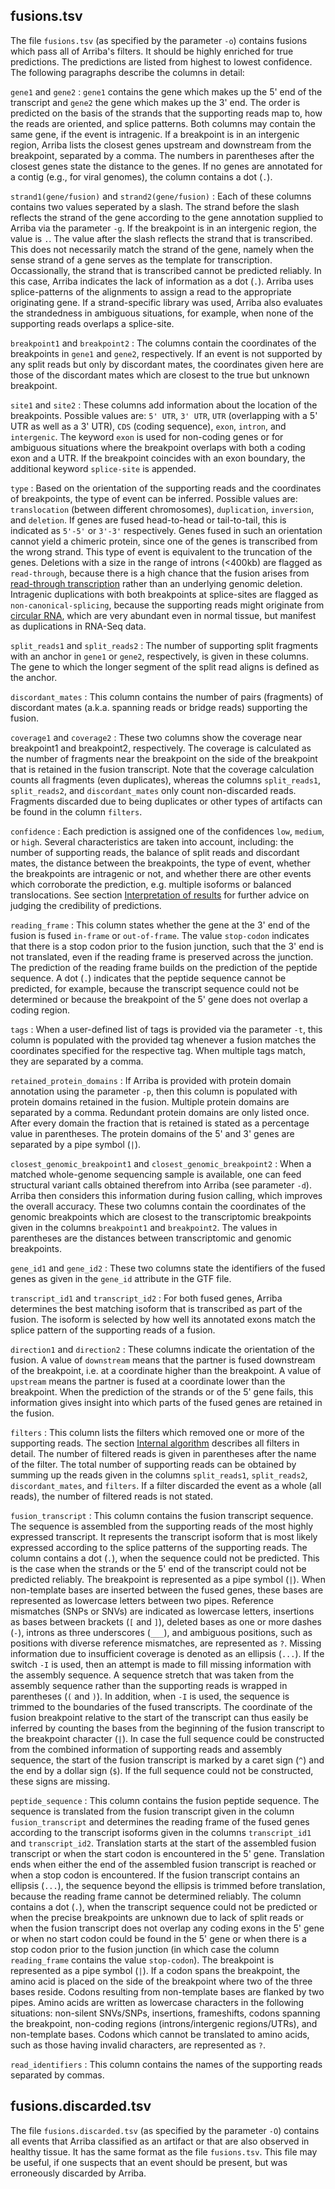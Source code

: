 fusions.tsv
-------------
The file `fusions.tsv` (as specified by the parameter `-o`) contains fusions which pass all of Arriba's filters. It should be highly enriched for true predictions. The predictions are listed from highest to lowest confidence. The following paragraphs describe the columns in detail:

`gene1` and `gene2`
: `gene1` contains the gene which makes up the 5' end of the transcript and `gene2` the gene which makes up the 3' end. The order is predicted on the basis of the strands that the supporting reads map to, how the reads are oriented, and splice patterns. Both columns may contain the same gene, if the event is intragenic. If a breakpoint is in an intergenic region, Arriba lists the closest genes upstream and downstream from the breakpoint, separated by a comma. The numbers in parentheses after the closest genes state the distance to the genes. If no genes are annotated for a contig (e.g., for viral genomes), the column contains a dot (`.`).

`strand1(gene/fusion)` and `strand2(gene/fusion)`
: Each of these columns contains two values seperated by a slash. The strand before the slash reflects the strand of the gene according to the gene annotation supplied to Arriba via the parameter `-g`. If the breakpoint is in an intergenic region, the value is `.`. The value after the slash reflects the strand that is transcribed. This does not necessarily match the strand of the gene, namely when the sense strand of a gene serves as the template for transcription. Occassionally, the strand that is transcribed cannot be predicted reliably. In this case, Arriba indicates the lack of information as a dot (`.`). Arriba uses splice-patterns of the alignments to assign a read to the appropriate originating gene. If a strand-specific library was used, Arriba also evaluates the strandedness in ambiguous situations, for example, when none of the supporting reads overlaps a splice-site.

`breakpoint1` and `breakpoint2`
: The columns contain the coordinates of the breakpoints in `gene1` and `gene2`, respectively. If an event is not supported by any split reads but only by discordant mates, the coordinates given here are those of the discordant mates which are closest to the true but unknown breakpoint.

`site1` and `site2`
: These columns add information about the location of the breakpoints. Possible values are: `5' UTR`, `3' UTR`, `UTR` (overlapping with a 5' UTR as well as a 3' UTR), `CDS` (coding sequence), `exon`, `intron`, and `intergenic`. The keyword `exon` is used for non-coding genes or for ambiguous situations where the breakpoint overlaps with both a coding exon and a UTR. If the breakpoint coincides with an exon boundary, the additional keyword `splice-site` is appended.

`type`
: Based on the orientation of the supporting reads and the coordinates of breakpoints, the type of event can be inferred. Possible values are: `translocation` (between different chromosomes), `duplication`, `inversion`, and `deletion`. If genes are fused head-to-head or tail-to-tail, this is indicated as `5'-5'` or `3'-3'` respectively. Genes fused in such an orientation cannot yield a chimeric protein, since one of the genes is transcribed from the wrong strand. This type of event is equivalent to the truncation of the genes. Deletions with a size in the range of introns (<400kb) are flagged as `read-through`, because there is a high chance that the fusion arises from [read-through transcription](interpretation-of-results.md#frequent-types-of-false-positives) rather than an underlying genomic deletion. Intragenic duplications with both breakpoints at splice-sites are flagged as `non-canonical-splicing`, because the supporting reads might originate from [circular RNA](interpretation-of-results.md#frequent-types-of-false-positives), which are very abundant even in normal tissue, but manifest as duplications in RNA-Seq data.

`split_reads1` and `split_reads2`
: The number of supporting split fragments with an anchor in `gene1` or `gene2`, respectively, is given in these columns. The gene to which the longer segment of the split read aligns is defined as the anchor.

`discordant_mates`
: This column contains the number of pairs (fragments) of discordant mates (a.k.a. spanning reads or bridge reads) supporting the fusion.

`coverage1` and `coverage2`
: These two columns show the coverage near breakpoint1 and breakpoint2, respectively. The coverage is calculated as the number of fragments near the breakpoint on the side of the breakpoint that is retained in the fusion transcript. Note that the coverage calculation counts all fragments (even duplicates), whereas the columns `split_reads1`, `split_reads2`, and `discordant_mates` only count non-discarded reads. Fragments discarded due to being duplicates or other types of artifacts can be found in the column `filters`.

`confidence`
: Each prediction is assigned one of the confidences `low`, `medium`, or `high`. Several characteristics are taken into account, including: the number of supporting reads, the balance of split reads and discordant mates, the distance between the breakpoints, the type of event, whether the breakpoints are intragenic or not, and whether there are other events which corroborate the prediction, e.g. multiple isoforms or balanced translocations. See section [Interpretation of results](interpretation-of-results.md) for further advice on judging the credibility of predictions.

`reading_frame`
: This column states whether the gene at the 3' end of the fusion is fused `in-frame` or `out-of-frame`. The value `stop-codon` indicates that there is a stop codon prior to the fusion junction, such that the 3' end is not translated, even if the reading frame is preserved across the junction. The prediction of the reading frame builds on the prediction of the peptide sequence. A dot (`.`) indicates that the peptide sequence cannot be predicted, for example, because the transcript sequence could not be determined or because the breakpoint of the 5' gene does not overlap a coding region.

`tags`
: When a user-defined list of tags is provided via the parameter `-t`, this column is populated with the provided tag whenever a fusion matches the coordinates specified for the respective tag. When multiple tags match, they are separated by a comma.

`retained_protein_domains`
: If Arriba is provided with protein domain annotation using the parameter `-p`, then this column is populated with protein domains retained in the fusion. Multiple protein domains are separated by a comma. Redundant protein domains are only listed once. After every domain the fraction that is retained is stated as a percentage value in parentheses. The protein domains of the 5' and 3' genes are separated by a pipe symbol (`|`).

`closest_genomic_breakpoint1` and `closest_genomic_breakpoint2`
: When a matched whole-genome sequencing sample is available, one can feed structural variant calls obtained therefrom into Arriba (see parameter `-d`). Arriba then considers this information during fusion calling, which improves the overall accuracy. These two columns contain the coordinates of the genomic breakpoints which are closest to the transcriptomic breakpoints given in the columns `breakpoint1` and `breakpoint2`. The values in parentheses are the distances between transcriptomic and genomic breakpoints.

`gene_id1` and `gene_id2`
: These two columns state the identifiers of the fused genes as given in the `gene_id` attribute in the GTF file.

`transcript_id1` and `transcript_id2`
: For both fused genes, Arriba determines the best matching isoform that is transcribed as part of the fusion. The isoform is selected by how well its annotated exons match the splice pattern of the supporting reads of a fusion.

`direction1` and `direction2`
: These columns indicate the orientation of the fusion. A value of `downstream` means that the partner is fused downstream of the breakpoint, i.e. at a coordinate higher than the breakpoint. A value of `upstream` means the partner is fused at a coordinate lower than the breakpoint. When the prediction of the strands or of the 5' gene fails, this information gives insight into which parts of the fused genes are retained in the fusion.

`filters`
: This column lists the filters which removed one or more of the supporting reads. The section [Internal algorithm](internal-algorithm.md) describes all filters in detail. The number of filtered reads is given in parentheses after the name of the filter. The total number of supporting reads can be obtained by summing up the reads given in the columns `split_reads1`, `split_reads2`, `discordant_mates`, and `filters`. If a filter discarded the event as a whole (all reads), the number of filtered reads is not stated.

`fusion_transcript`
: This column contains the fusion transcript sequence. The sequence is assembled from the supporting reads of the most highly expressed transcript. It represents the transcript isoform that is most likely expressed according to the splice patterns of the supporting reads. The column contains a dot (`.`), when the sequence could not be predicted. This is the case when the strands or the 5' end of the transcript could not be predicted reliably. The breakpoint is represented as a pipe symbol (`|`). When non-template bases are inserted between the fused genes, these bases are represented as lowercase letters between two pipes. Reference mismatches (SNPs or SNVs) are indicated as lowercase letters, insertions as bases between brackets (`[` and `]`), deleted bases as one or more dashes (`-`), introns as three underscores (`___`), and ambiguous positions, such as positions with diverse reference mismatches, are represented as `?`. Missing information due to insufficient coverage is denoted as an ellipsis (`...`). If the switch `-I` is used, then an attempt is made to fill missing information with the assembly sequence. A sequence stretch that was taken from the assembly sequence rather than the supporting reads is wrapped in parentheses (`(` and `)`). In addition, when `-I` is used, the sequence is trimmed to the boundaries of the fused transcripts. The coordinate of the fusion breakpoint relative to the start of the transcript can thus easily be inferred by counting the bases from the beginning of the fusion transcript to the breakpoint character (`|`). In case the full sequence could be constructed from the combined information of supporting reads and assembly sequence, the start of the fusion transcript is marked by a caret sign (`^`) and the end by a dollar sign (`$`). If the full sequence could not be constructed, these signs are missing.

`peptide_sequence`
: This column contains the fusion peptide sequence. The sequence is translated from the fusion transcript given in the column `fusion_transcript` and determines the reading frame of the fused genes according to the transcript isoforms given in the columns `transcript_id1` and `transcript_id2`. Translation starts at the start of the assembled fusion transcript or when the start codon is encountered in the 5' gene. Translation ends when either the end of the assembled fusion transcript is reached or when a stop codon is encountered. If the fusion transcript contains an ellipsis (`...`), the sequence beyond the ellipsis is trimmed before translation, because the reading frame cannot be determined reliably. The column contains a dot (`.`), when the transcript sequence could not be predicted or when the precise breakpoints are unknown due to lack of split reads or when the fusion transcript does not overlap any coding exons in the 5' gene or when no start codon could be found in the 5' gene or when there is a stop codon prior to the fusion junction (in which case the column `reading_frame` contains the value `stop-codon`). The breakpoint is represented as a pipe symbol (`|`). If a codon spans the breakpoint, the amino acid is placed on the side of the breakpoint where two of the three bases reside. Codons resulting from non-template bases are flanked by two pipes. Amino acids are written as lowercase characters in the following situations: non-silent SNVs/SNPs, insertions, frameshifts, codons spanning the breakpoint, non-coding regions (introns/intergenic regions/UTRs), and non-template bases. Codons which cannot be translated to amino acids, such as those having invalid characters, are represented as `?`.

`read_identifiers`
: This column contains the names of the supporting reads separated by commas.

fusions.discarded.tsv
-----------------------

The file `fusions.discarded.tsv` (as specified by the parameter `-O`) contains all events that Arriba classified as an artifact or that are also observed in healthy tissue. It has the same format as the file `fusions.tsv`. This file may be useful, if one suspects that an event should be present, but was erroneously discarded by Arriba.

